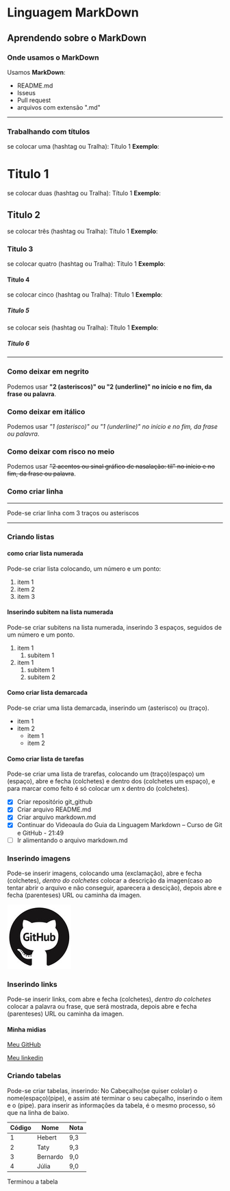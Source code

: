 # Linguagem MarkDown

## Aprendendo sobre o MarkDown

### Onde usamos o MarkDown

Usamos **MarkDown**:

* README.md
* Isseus
* Pull request
* arquivos com extensão ".md"
***
### Trabalhando com títulos

se colocar uma (hashtag ou Tralha): Título 1
**Exemplo**:
# Titulo 1

se colocar duas (hashtag ou Tralha): Título 1
**Exemplo**:
## Titulo 2
se colocar três (hashtag ou Tralha): Título 1
**Exemplo**:
### Titulo 3
se colocar quatro (hashtag ou Tralha): Título 1
**Exemplo**:
#### Titulo 4
se colocar cinco (hashtag ou Tralha): Título 1
**Exemplo**:
##### Titulo 5
se colocar seis (hashtag ou Tralha): Título 1
**Exemplo**:
##### Titulo 6
***
### Como deixar em negrito

Podemos usar **"2 (asteriscos)" ou "2 (underline)" no início e no fim, da frase ou palavra**.

### Como deixar em itálico

Podemos usar _"1 (asterisco)" ou "1 (underline)" no início e no fim, da frase ou palavra_.

### Como deixar com risco no meio

Podemos usar ~~"2 acentos ou sinal gráfico de nasalação: til" no início e no fim, da frase ou palavra~~.

### Como criar linha

---
Pode-se criar linha com 3 traços ou asteriscos
***

### Criando listas

#### como criar lista numerada

Pode-se criar lista colocando, um número e um ponto:

1. item 1
1. item 2
2. item 3

#### Inserindo subitem na lista numerada

Pode-se criar subitens na lista numerada, inserindo 3 espaços, seguidos de um número e um ponto.

1. item 1
   1. subitem 1
1. item 1
   1. subitem 1
   1. subitem 2

#### Como criar lista demarcada

Pode-se criar uma lista demarcada, inserindo um (asterisco) ou (traço).

* item 1
* item 2
   - item 1
   - item 2

#### Como criar lista de tarefas

Pode-se criar uma lista de trarefas, colocando um (traço)(espaço) um (espaço), abre e fecha (colchetes) e dentro dos (colchetes um espaço), e para marcar como feito é só colocar um x dentro do (colchetes).

- [x] Criar repositório git_github
- [x] Criar arquivo README.md
- [x] Criar arquivo markdown.md
- [x] Continuar do Videoaula do Guia da Linguagem Markdown – Curso de Git e GitHub - 21:49
- [ ] Ir alimentando o arquivo markdown.md

### Inserindo imagens

Pode-se inserir imagens, colocando uma (exclamação), abre e fecha (colchetes), _dentro do colchetes_ colocar a descrição da imagen(caso ao tentar abrir o arquivo e não conseguir, aparecera a descição), depois abre e fecha (parenteses) URL ou caminha da imagen.


![GitHub 1](https://github.com/carvalhoh/git_github/blob/main/img/github-150x150.jpg?raw=true)

### Inserindo links

Pode-se inserir links, com abre e fecha (colchetes), _dentro do colchetes_ colocar a palavra ou frase, que será mostrada, depois abre e fecha (parenteses) URL ou caminha da imagen.

#### Minha midias

[Meu GitHub](https://github.com/carvalhoh/)

[Meu linkedin](https://www.linkedin.com/in/carvalhohebert/)

### Criando tabelas

Pode-se criar tabelas, inserindo:
No Cabeçalho(se quiser cololar) o nome(espaço)(pipe), e assim até terminar o seu cabeçalho, inserindo o item e o (pipe).
para inserir as informações da tabela, é o mesmo processo, só que na linha de baixo.

Código | Nome | Nota
---|---|---
1 | Hebert | 9,3
2 | Taty | 9,3
3 | Bernardo | 9,0
4 | Júlia | 9,0

Terminou a tabela


